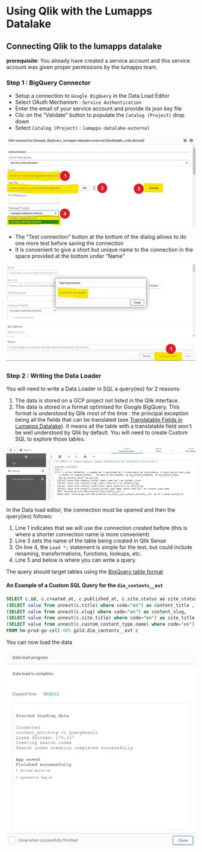 # Using Qlik with the Lumapps Datalake

## Connecting Qlik to the lumapps datalake

**prerequisite**: You already have created a service account and this service account was given proper permissions by the lumapps team.

### Step 1 : BigQuery Connector

- Setup a connection to `Google BigQuery` in the Data Load Editor
- Select OAuth Mechanism : `Service Authentication`
- Enter the email of your service account and provide its json key file
- Clic on the "Validate" button to populate the `Catalog (Project)` drop down
- Select `Catalog (Project)` : `lumapps-datalake-external`


![connector](assets/1-connecting.jpg)

- The “Test connection” button at the bottom of the dialog allows to do one more test before saving the connection
- It is convenient to give a short but unique name to the connection in the space provided at the bottom under “Name” 

![testing](assets/2-testing.jpg)

### Step 2 : Writing the Data Loader

You will need to write a Data Loader in SQL a query(ies) for 2 reasons:
1. The data is stored on a GCP project not listed in the Qlik interface. 
2. The data is stored in a format optimised for Google BigQuery. This format is understood by Qlik most of the time :
the principal exception being all the fields that can be translated (see [Translatable Fields in Lumapps Datalake](../bigquery-specifics.md)).
It means all the table with a translatable field won't be well understood by Qlik by default. You will need to create Custom SQL to explore those tables.

![query](assets/3-custom-sql.png)

In the Data load editor, the connection must be opened and then the query(ies) follows:
1. Line 1 indicates that we will use the connection created before (this is where a shorter connection name is more convenient)
2. Line 3 sets the name of the table being created in Qlik Sense
3. On line 4, the `Load *;` statement is simple for the test, but could include renaming, transformations, functions, lookups, etc.
4. Line 5 and below is where you can write a query.


The query should target tables using the [BigQuery table format](../bigquery-specifics.md)

#### An Example of a Custom SQL Query for the `dim_contents__ext`


``` sql
SELECT c.id, c.created_at, c.published_at, c.site.status as site_status, c.site.slug as site_slug, c.status as content_status, 
(SELECT value from unnest(c.title) where code="en") as content_title ,
(SELECT value from unnest(c.slug) where code="en") as content_slug,
(SELECT value from unnest(c.site.title) where code="en") as site_title,
(SELECT value from unnest(c.custom_content_type.name) where code="en") as content_type_name,
FROM hm-prod-go-cell-005.gold.dim_contents__ext c 
```

You can now load the data

![finally](assets/4-loading.png)
